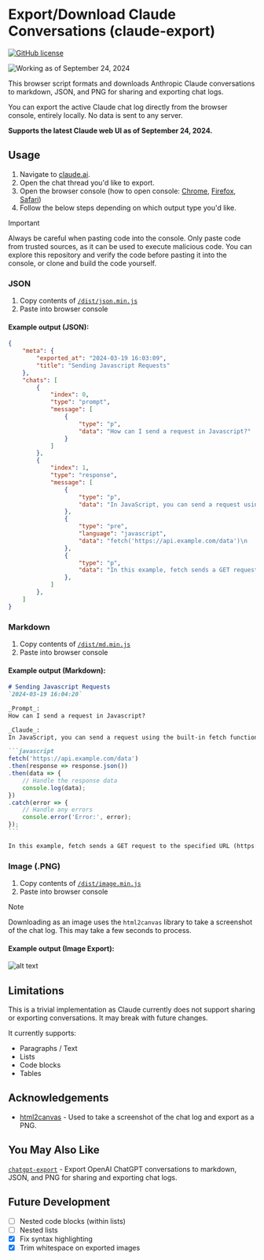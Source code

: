 # Export/Download Claude Conversations (claude-export)

[![GitHub license](https://img.shields.io/badge/license-MIT-green)](
    ./LICENSE
)

![Working as of September 24, 2024](https://img.shields.io/badge/working%20as%20of-%20september%2024,%202024-blue)

This browser script formats and downloads Anthropic Claude conversations to markdown, JSON, and PNG for sharing and exporting chat logs.

You can export the active Claude chat log directly from the browser console, entirely locally. No data is sent to any server.

**Supports the latest Claude web UI as of September 24, 2024.**

## Usage

 1. Navigate to [claude.ai](https://claude.ai).
 2. Open the chat thread you'd like to export.
 3. Open the browser console (how to open console: [Chrome](https://developer.chrome.com/docs/devtools/open), [Firefox](https://firefox-source-docs.mozilla.org/devtools-user/), [Safari](https://developer.apple.com/library/archive/documentation/NetworkingInternetWeb/Conceptual/Web_Inspector_Tutorial/EnableWebInspector/EnableWebInspector.html))
 4. Follow the below steps depending on which output type you'd like.

> [!IMPORTANT]  
> Always be careful when pasting code into the console. Only paste code from trusted sources, as it can be used to execute malicious code.
> You can explore this repository and verify the code before pasting it into the console, or clone and build the code yourself.

### JSON

1. Copy contents of [`/dist/json.min.js`](./dist/json.min.js)
2. Paste into browser console

#### Example output (JSON):

```json
{
    "meta": {
        "exported_at": "2024-03-19 16:03:09",
        "title": "Sending Javascript Requests"
    },
    "chats": [
        {
            "index": 0,
            "type": "prompt",
            "message": [
                {
                    "type": "p",
                    "data": "How can I send a request in Javascript?"
                }
            ]
        },
        {
            "index": 1,
            "type": "response",
            "message": [
                {
                    "type": "p",
                    "data": "In JavaScript, you can send a request using the built-in fetch function or the XMLHttpRequest object. Here's an example using fetch:"
                },
                {
                    "type": "pre",
                    "language": "javascript",
                    "data": "fetch('https://api.example.com/data')\n  .then(response => response.json())\n  .then(data => {\n    // Handle the response data\n    console.log(data);\n  })\n  .catch(error => {\n    // Handle any errors\n    console.error('Error:', error);\n  });"
                },
                {
                    "type": "p",
                    "data": "In this example, fetch sends a GET request to the specified URL (https://api.example.com/data). The then block is used to handle the response. The first then converts the response to JSON format using response.json(), and the second then receives the parsed JSON data, which you can then process as needed."
                },
            ]
        },
    ]
}
```

### Markdown

1. Copy contents of [`/dist/md.min.js`](./dist/md.min.js)
2. Paste into browser console

#### Example output (Markdown):

````markdown
# Sending Javascript Requests
`2024-03-19 16:04:20`

_Prompt_:
How can I send a request in Javascript?

_Claude_:
In JavaScript, you can send a request using the built-in fetch function or the XMLHttpRequest object. Here's an example using fetch:

```javascript
fetch('https://api.example.com/data')
.then(response => response.json())
.then(data => {
    // Handle the response data
    console.log(data);
})
.catch(error => {
    // Handle any errors
    console.error('Error:', error);
});
```

In this example, fetch sends a GET request to the specified URL (https://api.example.com/data). The then block is used to handle the response. The first then converts the response to JSON format using response.json(), and the second then receives the parsed JSON data, which you can then process as needed.
````

### Image (.PNG)

1. Copy contents of [`/dist/image.min.js`](./dist/image.min.js)
2. Paste into browser console

> [!NOTE]  
> Downloading as an image uses the `html2canvas` library to take a screenshot of the chat log. This may take a few seconds to process.

#### Example output (Image Export):
![alt text](./public/claude-export-example.png "claude-export Example Output")

## Limitations

This is a trivial implementation as Claude currently does not support sharing or exporting conversations. It may break with future changes.

It currently supports:
- Paragraphs / Text
- Lists
- Code blocks
- Tables

## Acknowledgements

- [html2canvas](https://github.com/niklasvh/html2canvas) - Used to take a screenshot of the chat log and export as a PNG.

## You May Also Like

[`chatgpt-export`](https://github.com/ryanschiang/chatgpt-export) - Export OpenAI ChatGPT conversations to markdown, JSON, and PNG for sharing and exporting chat logs.

## Future Development

- [ ] Nested code blocks (within lists)
- [ ] Nested lists 
- [x] Fix syntax highlighting
- [x] Trim whitespace on exported images